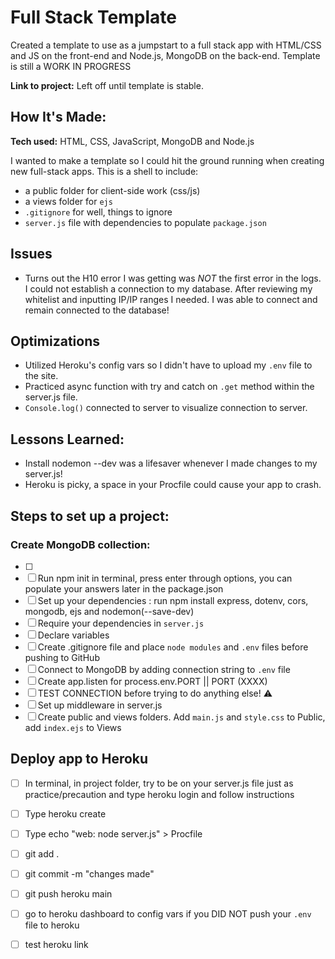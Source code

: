 # Full Stack Template 
Created a template to use as a jumpstart to a full stack app with HTML/CSS and JS on the front-end and Node.js, MongoDB on the back-end. Template is still a WORK IN PROGRESS 

**Link to project:** Left off until template is stable. 



## How It's Made:

**Tech used:** HTML, CSS, JavaScript, MongoDB and Node.js

I wanted to make a template so I could hit the ground running when creating new full-stack apps. This is a shell to include: 
- a public folder for client-side work (css/js)
- a views folder for `ejs`
- `.gitignore` for well, things to ignore
- `server.js` file with dependencies to populate `package.json`

## Issues 
- Turns out the H10 error I was getting was *NOT* the first error in the logs. I could not establish a connection to my database. After reviewing my whitelist and inputting IP/IP ranges I needed. I was able to connect and remain connected to the database!  

## Optimizations

- Utilized Heroku's config vars so I didn't have to upload my `.env` file to the site. 
- Practiced async function with try and catch on `.get` method within the server.js file.
- `Console.log()` connected to server to visualize connection to server.

## Lessons Learned:

- Install nodemon --dev was a lifesaver whenever I made changes to my server.js! 
- Heroku is picky, a space in your Procfile could cause your app to crash.

## Steps to set up a project: 
### Create MongoDB collection: 
- [ ]
- [ ] Run npm init in terminal, press enter through options, you can populate your answers later in the package.json
- [ ] Set up your dependencies : run npm install express, dotenv, cors, mongodb, ejs and nodemon(--save-dev)
- [ ] Require your dependencies in `server.js`
- [ ] Declare variables 
- [ ] Create .gitignore file and place `node modules` and `.env` files before pushing to GitHub
- [ ] Connect to MongoDB by adding connection string to `.env` file
- [ ] Create app.listen for process.env.PORT || PORT (XXXX)
- [ ] TEST CONNECTION before trying to do anything else! :warning:
- [ ] Set up middleware in server.js
- [ ] Create public and views folders. Add `main.js` and `style.css` to Public, add `index.ejs` to Views

## Deploy app to Heroku 
- [ ] In terminal, in project folder, try to be on your server.js file just as practice/precaution and type heroku login and follow instructions
- [ ] Type heroku create <file name here>
- [ ] Type echo "web: node server.js" > Procfile 
- [ ] git add .
- [ ] git commit -m "changes made" 
- [ ] git push heroku main 
- [ ] go to heroku dashboard to config vars if you DID NOT push your `.env` file to heroku 
- [ ] test heroku link 







